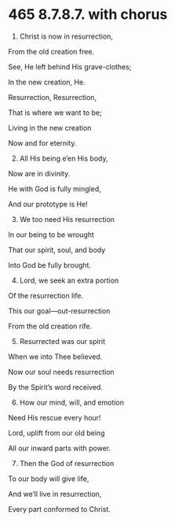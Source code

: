 # 465 8.7.8.7. with chorus

1.  Christ is now in resurrection,

From the old creation free.

See, He left behind His grave-clothes;

In the new creation, He.

Resurrection, Resurrection,

That is where we want to be;

Living in the new creation

Now and for eternity.

2.  All His being e’en His body,

Now are in divinity.

He with God is fully mingled,

And our prototype is He!

3.  We too need His resurrection

In our being to be wrought

That our spirit, soul, and body

Into God be fully brought.

4.  Lord, we seek an extra portion

Of the resurrection life.

This our goal—out-resurrection

From the old creation rife.

5.  Resurrected was our spirit

When we into Thee believed.

Now our soul needs resurrection

By the Spirit’s word received.

6.  How our mind, will, and emotion

Need His rescue every hour!

Lord, uplift from our old being

All our inward parts with power.

7.  Then the God of resurrection

To our body will give life,

And we’ll live in resurrection,

Every part conformed to Christ.

